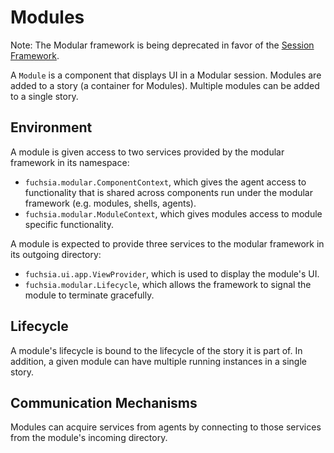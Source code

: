 # Modules

Note: The Modular framework is being deprecated in favor of
the [Session Framework](/docs/concepts/session/introduction.md).

A `Module` is a component that displays UI in a Modular session. Modules are
added to a story (a container for Modules). Multiple modules can be added to a
single story.

## Environment

A module is given access to two services provided by the modular framework in
its namespace:

*   `fuchsia.modular.ComponentContext`, which gives the agent access to
    functionality that is shared across components run under the modular
    framework (e.g. modules, shells, agents).
*   `fuchsia.modular.ModuleContext`, which gives modules access to module
    specific functionality.

A module is expected to provide three services to the modular framework in its
outgoing directory:

*   `fuchsia.ui.app.ViewProvider`, which is used to display the module's UI.
*   `fuchsia.modular.Lifecycle`, which allows the framework to signal the module
    to terminate gracefully.

## Lifecycle

A module's lifecycle is bound to the lifecycle of the story it is part of. In
addition, a given module can have multiple running instances in a single story.

## Communication Mechanisms

Modules can acquire services from agents by connecting to those services
from the module's incoming directory.
